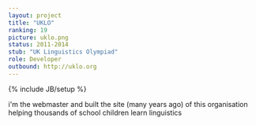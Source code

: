 ```yaml
---
layout: project
title: "UKLO"
ranking: 19
picture: uklo.png
status: 2011-2014
stub: "UK Linguistics Olympiad"
role: Developer
outbound: http://uklo.org
---
```

{% include JB/setup %}

i'm the webmaster and built the site (many years ago) of this organisation helping thousands of school children learn linguistics